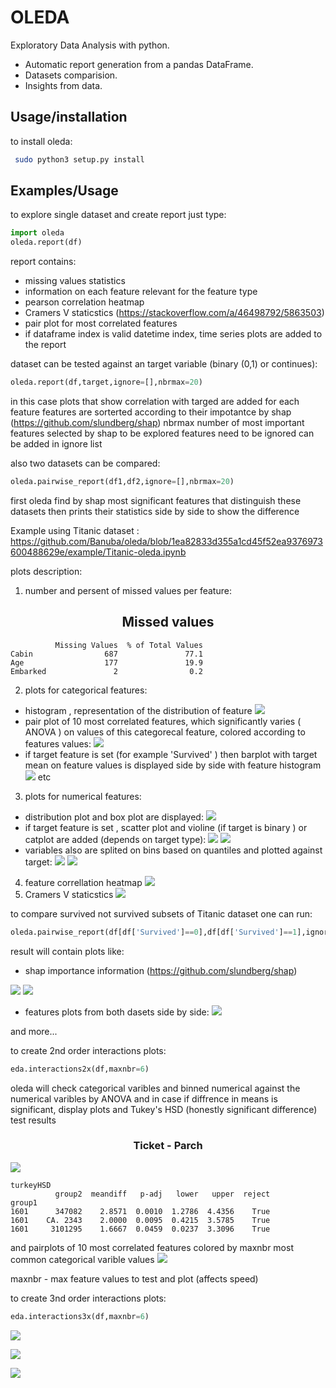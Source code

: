 # OLEDA

 Exploratory Data Analysis with python.
 
- Automatic report generation from a pandas DataFrame.
- Datasets comparision.
- Insights from data.



Usage/installation
------------------
to install oleda:
```bash
 sudo python3 setup.py install
```
Examples/Usage
--------

to explore single dataset and create report just type:
```python
import oleda
oleda.report(df)
```
report contains:
- missing values statistics
- information on each feature relevant for the feature type
- pearson correlation heatmap
- Cramers V staticstics (https://stackoverflow.com/a/46498792/5863503)
- pair plot for most correlated features
- if dataframe index is valid datetime index, time series plots are added to the report

dataset can be tested against an target variable (binary (0,1) or continues):  

```python
oleda.report(df,target,ignore=[],nbrmax=20)
```
in this case plots that show correlation with targed are added for each feature
features are sorterted according to their impotantce by shap (https://github.com/slundberg/shap)
nbrmax number of most important features selected by shap to be explored
features need to be ignored can be added in ignore list 

also two datasets can be compared:
```python   
oleda.pairwise_report(df1,df2,ignore=[],nbrmax=20)
```
first oleda find by shap most significant features that distinguish these datasets
then prints their statistics side by side to show the difference

Example using Titanic dataset :
https://github.com/Banuba/oleda/blob/1ea82833d355a1cd45f52ea9376973600488629e/example/Titanic-oleda.ipynb

plots description:

1. number and persent of missed values per feature:

<h2 align="center">Missed values</h2>
      
              Missing Values  % of Total Values
    Cabin                687               77.1
    Age                  177               19.9
    Embarked               2                0.2

2. plots for categorical features:
- histogram , representation of the distribution of feature
![](README_files/output_2_10.png)
- pair plot of 10 most correlated features, which significantly varies ( ANOVA ) on values of this categorecal feature, colored according to features values:
![](README_files/output_2_19.png)
- if target feature is set (for example 'Survived' ) then barplot with target mean on feature values is displayed side by side with feature histogram
![](README_files/output_3_25.png)
etc

3. plots for numerical features:
- distribution plot and box plot are displayed:
![](README_files/output_2_52.png)
- if target feature is set , scatter plot and violine (if target is binary ) or catplot are added (depends on target type):
![](README_files/output_3_38.png)
![](README_files/output_4_17.png)
- variables also are splited on bins based on quantiles and plotted against target:
![](README_files/output_4_23.png)
![](README_files/output_4_24.png)
 
4. feature correllation heatmap
![](README_files/output_2_74.png)
5. Cramers V staticstics
![](README_files/output_2_79.png)

to compare survived not survived subsets of Titanic dataset one can run:

```python   
oleda.pairwise_report(df[df['Survived']==0],df[df['Survived']==1],ignore=['Survived'])
```
result will contain plots like:
- shap importance information (https://github.com/slundberg/shap)

![](README_files/output_7_4.png)
![](README_files/output_7_5.png)
- features plots from both dasets side by side:
![](README_files/output_7_24.png)

and more...

to create 2nd order interactions plots:
```python 
eda.interactions2x(df,maxnbr=6)
```
oleda will check categorical varibles and binned numerical against the numerical varibles by ANOVA
and in case if diffrence in means is significant, display plots and Tukey's HSD (honestly significant difference) test results

<h3 align="center">Ticket - Parch</h3>

![](README_files/output_4_149.png)


    turkeyHSD
              group2  meandiff   p-adj   lower   upper  reject
    group1                                                    
    1601      347082    2.8571  0.0010  1.2786  4.4356    True
    1601    CA. 2343    2.0000  0.0095  0.4215  3.5785    True
    1601     3101295    1.6667  0.0459  0.0237  3.3096    True
    
    
and pairplots of 10 most correlated features colored by maxnbr most common categorical varible values
![](README_files/output_4_151.png)

maxnbr - max feature values to test and plot (affects speed)

to create 3nd order interactions plots:
```python 
eda.interactions3x(df,maxnbr=6)
```
![](README_files/output_5_192.png)

![](README_files/output_5_209.png)

![](README_files/output_5_198.png)